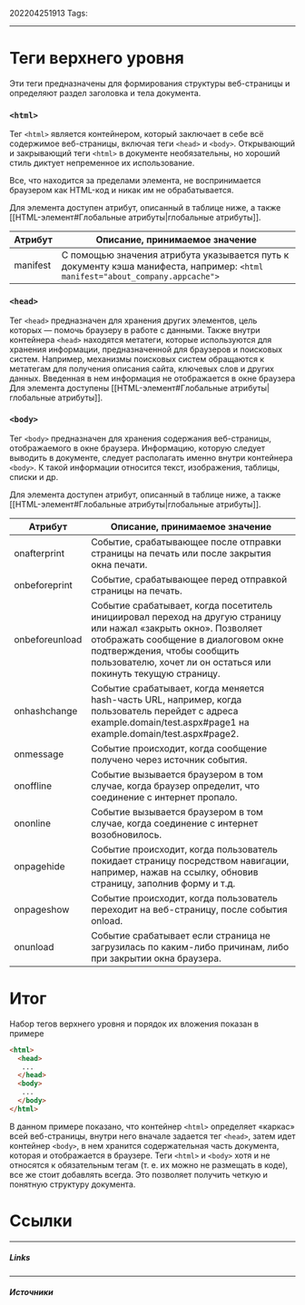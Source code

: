 202204251913
Tags:
___
# Теги верхнего уровня
Эти теги предназначены для формирования структуры веб-страницы и определяют раздел заголовка и тела документа.

### `<html>`

Тег `<html>` является контейнером, который заключает в себе всё содержимое веб-страницы, включая теги `<head>` и `<body>`. Открывающий и закрывающий теги `<html>` в документе необязательны, но хороший стиль диктует непременное их использование.

Все, что находится за пределами элемента, не воспринимается браузером как HTML-код и никак им не обрабатывается.

Для элемента доступен атрибут, описанный в таблице ниже, а также [[HTML-элемент#Глобальные атрибуты|глобальные атрибуты]].

| Атрибут  | Описание, принимаемое значение                                                                                                    |
| -------- | --------------------------------------------------------------------------------------------------------------------------------- |
| manifest | С помощью значения атрибута указывается путь к документу кэша манифеста, например: ```<html manifest="about_company.appcache">``` |


### `<head>`

Тег `<head>` предназначен для хранения других элементов, цель которых — помочь браузеру в работе с данными. Также внутри контейнера `<head>` находятся метатеги, которые используются для хранения информации, предназначенной для браузеров и поисковых систем. Например, механизмы поисковых систем обращаются к метатегам для получения описания сайта, ключевых слов и других данных.
Введенная в нем информация не отображается в окне браузера
Для элемента доступены  [[HTML-элемент#Глобальные атрибуты|глобальные атрибуты]].


### `<body>`

Тег `<body>` предназначен для хранения содержания веб-страницы, отображаемого в окне браузера. Информацию, которую следует выводить в документе, следует располагать именно внутри контейнера `<body>`. К такой информации относится текст, изображения, таблицы, списки и др.

Для элемента доступен атрибут, описанный в таблице ниже, а также [[HTML-элемент#Глобальные атрибуты|глобальные атрибуты]].

| Атрибут        | Описание, принимаемое значение                                                                                                                                                                                                                          |
| -------------- | ------------------------------------------------------------------------------------------------------------------------------------------------------------------------------------------------------------------------------------------------------- |
| onafterprint   | Событие, срабатывающее после отправки страницы на печать или после закрытия окна печати.                                                                                                                                                                |
| onbeforeprint  | Событие, срабатывающее перед отправкой страницы на печать.                                                                                                                                                                                              |
| onbeforeunload | Событие срабатывает, когда посетитель инициировал переход на другую страницу или нажал «закрыть окно». Позволяет отображать сообщение в диалоговом окне подтверждения, чтобы сообщить пользователю, хочет ли он остаться или покинуть текущую страницу. |
| onhashchange   | Событие срабатывает, когда меняется hash-часть URL, например, когда пользователь перейдет с адреса example.domain/test.aspx#page1 на example.domain/test.aspx#page2.                                                                                    |
| onmessage      | Событие происходит, когда сообщение получено через источник события.                                                                                                                                                                                    |
| onoffline      | Событие вызывается браузером в том случае, когда браузер определит, что соединение с интернет пропало.                                                                                                                                                  |
| ononline       | Событие вызывается браузером в том случае, когда соединение с интернет возобновилось.                                                                                                                                                                   |
| onpagehide     | Событие происходит, когда пользователь покидает страницу посредством навигации, например, нажав на ссылку, обновив страницу, заполнив форму и т.д.                                                                                                      |
| onpageshow     | Событие происходит, когда пользователь переходит на веб-страницу, после события onload.                                                                                                                                                                 |
| onunload       |  Событие срабатывает если страница не загрузилась по каким-либо причинам, либо при закрытии окна браузера.                                                                                                                                                                                                                                                      |






# Итог

Набор тегов верхнего уровня и порядок их вложения показан в примере 

```html
<html>
  <head>
   ...
  </head>
  <body>
   ...
  </body>
</html>
```

В данном примере показано, что контейнер `<html>` определяет «каркас» всей веб-страницы, внутри него вначале задается тег `<head>`, затем идет контейнер `<body>`, в нем хранится содержательная часть документа, которая и отображается в браузере. Теги `<html>` и `<body>` хотя и не относятся к обязательным тегам (т. е. их можно не размещать в коде), все же стоит добавлять всегда. Это позволяет получить четкую и понятную структуру документа.




# Ссылки
___
##### Links


---
##### Источники
